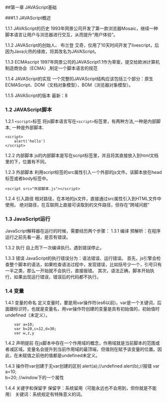 ##第一章 JAVAScript基础

###1.1 JAVAScript概述

1.1.1 JAVAScript的历史
1993年网景公司开发了第一款浏览器Mosaic，继续一种脚本语言让用户与浏览器进行交互，从而提升“用户体验”。

1.1.2 JAVAScript的创始人、
布兰登 艾奇，仅用了10天时间开发了livescript，后因为Java火热的缘故，将其改名为JAVAScript。

1.1.3 ECMAscript
1997年网景公司的JAVAScript1.1作为草案，提交给欧洲计算机制造商协会（ECMA）,制定一个脚本语言的规范

1.1.4 JAVAScript的实现
一个完整的JAVAScript结构应该包括三个部分：原生ECMAScript、DOM（文档对象模型）、BOM（浏览器对象模型）。

1.1.5 JAVAScript的版本
最新：8

### 1.2 JAVAScript脚本
1.2.1 ```<script>```标签
将js脚本语言写在```<script>```标签里，有两种方法,一种是内部脚本, 一种是外部脚本.
    
    <script>
	 	alert('hello')
    </script>

1.2.2 内部脚本
js的内部脚本是写在script标签里，并且将其直接放入到html文档里的<!DOCTYPE html>下，位置有不同。

1.2.3 外部脚本
利用script标签的src属性引入一个外部的js文件。该脚本放在head标签或者body标签中。

    <script src="外部脚本.js"></script>

1.2.4 引入路径
相对路径，在本地的js文件，直接通过src属性引入到HTML文件中使用。
绝对路径，在互联网上直接可读取到的文件路径，但存在“跨域问题”
### 1.3 JavaScript运行
JavaScript解释器在运行的时候，需要经历两个步骤：
1.3.1 编译
预解析：在程序运行之前先看一遍，是否有错误。

1.3.2 执行
自上而下一次编译执行。遇到错误停止。

1.3.3 错误
JavaScript的执行错误分为：语法错误、运行错误。
首先，js引擎会检查整个脚本的语法，如果检查语法过程中，发现错误，比如括号少一个，引号只有一半之类，那么一开始就不会执行，直接报错。
其次，语法正确，脚本开始执行，如果出现运行错误，错误后的代码都不执行。

### 1.4 变量
1.4.1 变量的命名
定义变量时，要是用var操作符(es6以前)，var是一个关键词，后面跟标识符，也就是变量名，用var操作符创建的变量是具有初始值的，初始值时undefined（未定义）。

		var a=10;    
        var b=20,c=12,d=30;
        var w,z,y

1.4.2 声明提前
在js脚本中存在一个作用域的概念，作用域就是当前脚本的范围或者减区域。变量名会提升到当前作用域的最顶端，但值则在赋予该变量的位置。因此，在未赋值之前他的值都是undefined未定义。

1.4.3 操作符var创建于无var创建的区别
        alert(a);//undefined
        alert(b);//报错
        var a=10;    
        b=20; //window下的一个属性

1.4.4 关键字和保留字
保留字：系统留用（可能永远也不会用到，但你就是不能用）
关键词：系统规定有特殊意义的词。
